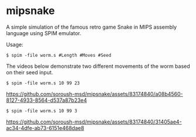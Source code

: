 # mipsnake
A simple simulation of the famous retro game Snake in MIPS assembly language using SPIM emulator.

Usage:

```
$ spim -file worm.s #Length #Moves #Seed
```
The videos below demonstrate two different movements of the worm based on their seed input.

```
$ spim -file worm.s 10 99 23
```


https://github.com/soroush-msd/mipsnake/assets/83174840/a08b4560-8127-4933-8564-d537a87b23e4




```
$ spim -file worm.s 10 99 3
```

https://github.com/soroush-msd/mipsnake/assets/83174840/31405ae4-ac34-4dfe-ab73-6151e468dae8

